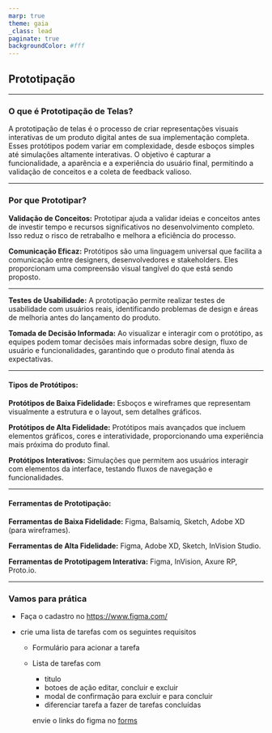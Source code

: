 ```yaml
---
marp: true
theme: gaia
_class: lead
paginate: true
backgroundColor: #fff
---
```


## Prototipação

---

### O que é Prototipação de Telas?

A prototipação de telas é o processo de criar representações visuais interativas de um produto digital antes de sua implementação completa. Esses protótipos podem variar em complexidade, desde esboços simples até simulações altamente interativas. O objetivo é capturar a funcionalidade, a aparência e a experiência do usuário final, permitindo a validação de conceitos e a coleta de feedback valioso.

---

### Por que Prototipar?

**Validação de Conceitos:** Prototipar ajuda a validar ideias e conceitos antes de investir tempo e recursos significativos no desenvolvimento completo. Isso reduz o risco de retrabalho e melhora a eficiência do processo.

**Comunicação Eficaz:** Protótipos são uma linguagem universal que facilita a comunicação entre designers, desenvolvedores e stakeholders. Eles proporcionam uma compreensão visual tangível do que está sendo proposto.

---

**Testes de Usabilidade:** A prototipação permite realizar testes de usabilidade com usuários reais, identificando problemas de design e áreas de melhoria antes do lançamento do produto.

**Tomada de Decisão Informada:** Ao visualizar e interagir com o protótipo, as equipes podem tomar decisões mais informadas sobre design, fluxo de usuário e funcionalidades, garantindo que o produto final atenda às expectativas.

---

#### Tipos de Protótipos:

**Protótipos de Baixa Fidelidade:** Esboços e wireframes que representam visualmente a estrutura e o layout, sem detalhes gráficos.

**Protótipos de Alta Fidelidade:** Protótipos mais avançados que incluem elementos gráficos, cores e interatividade, proporcionando uma experiência mais próxima do produto final.

**Protótipos Interativos:** Simulações que permitem aos usuários interagir com elementos da interface, testando fluxos de navegação e funcionalidades.

---

#### Ferramentas de Prototipação:

**Ferramentas de Baixa Fidelidade:** Figma, Balsamiq, Sketch, Adobe XD (para wireframes).

**Ferramentas de Alta Fidelidade:** Figma, Adobe XD, Sketch, InVision Studio.

**Ferramentas de Prototipagem Interativa:** Figma, InVision, Axure RP, Proto.io.

---

### Vamos para prática

- Faça o cadastro no https://www.figma.com/

- crie uma lista de tarefas com os seguintes requisitos 
  - Formulário para acionar a tarefa
  - Lista de tarefas com
    - titulo
    - botoes de ação editar, concluir e excluir
    - modal de confirmação para excluir e para concluir
    - diferenciar tarefa a fazer de tarefas concluídas

    envie o links do figma no [forms](https://docs.google.com/forms/d/e/1FAIpQLSdPPnVs0c0tym9mNXjXPzVqRCghGEiGtAI08dAipGjBzts8tg/viewform?usp=sharing)
